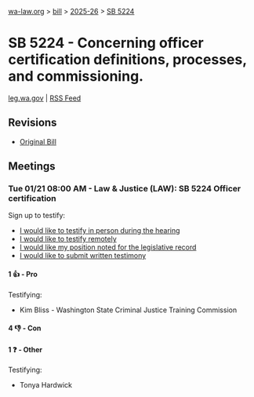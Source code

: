 [wa-law.org](/) > [bill](/bill/) > [2025-26](/bill/2025-26/) > [SB 5224](/bill/2025-26/sb/5224/)

# SB 5224 - Concerning officer certification definitions, processes, and commissioning.
[leg.wa.gov](https://app.leg.wa.gov/billsummary?BillNumber=5224&Year=2025&Initiative=false) | [RSS Feed](./rss.xml)

## Revisions
* [Original Bill](1/)

## Meetings
### Tue 01/21 08:00 AM - Law & Justice (LAW): SB 5224 Officer certification
Sign up to testify:
* [I would like to testify in person during the hearing](https://app.leg.wa.gov/csi/Testifier/Add?chamber=House&mId=32465&aId=161504&caId=24797&tId=1)
* [I would like to testify remotely](https://app.leg.wa.gov/csi/Testifier/Add?chamber=House&mId=32465&aId=161504&caId=24797&tId=2)
* [I would like my position noted for the legislative record](https://app.leg.wa.gov/csi/Testifier/Add?chamber=House&mId=32465&aId=161504&caId=24797&tId=3)
* [I would like to submit written testimony](https://app.leg.wa.gov/csi/Testifier/Add?chamber=House&mId=32465&aId=161504&caId=24797&tId=4)

#### 1 👍 - Pro
Testifying:
* Kim Bliss - Washington State Criminal Justice Training Commission

#### 4 👎 - Con

#### 1 ❓ - Other
Testifying:
* Tonya Hardwick
